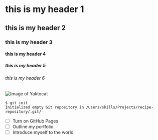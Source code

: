 #  this is my  header 1
## this is my  header 2 
### this is my  header 3
#### this is my header 4
##### this is my  header 5
###### this is my header 6


![Image of Yaktocat](https://octodex.github.com/images/yaktocat.png)


```
$ git init
Initialized empty Git repository in /Users/skills/Projects/recipe-repository/.git/
```


- [ ] Turn on GitHub Pages
- [ ] Outline my portfolio
- [ ] Introduce myself to the world
